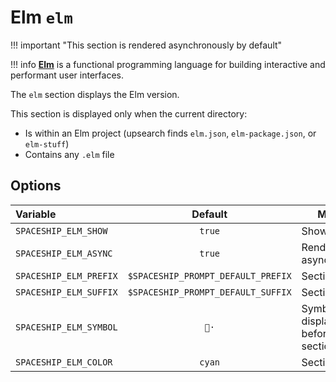 # Elm `elm`

!!! important "This section is rendered asynchronously by default"

!!! info
    [**Elm**](https://elm-lang.org) is a functional programming language for building interactive and performant user interfaces.

The `elm` section displays the Elm version.

This section is displayed only when the current directory:

* Is within an Elm project (upsearch finds `elm.json`, `elm-package.json`, or `elm-stuff`)
* Contains any `.elm` file

## Options

| Variable               |              Default               | Meaning                             |
| :--------------------- | :--------------------------------: | ----------------------------------- |
| `SPACESHIP_ELM_SHOW`   |               `true`               | Show section                        |
| `SPACESHIP_ELM_ASYNC`  |               `true`               | Render section asynchronously       |
| `SPACESHIP_ELM_PREFIX` | `$SPACESHIP_PROMPT_DEFAULT_PREFIX` | Section's prefix                    |
| `SPACESHIP_ELM_SUFFIX` | `$SPACESHIP_PROMPT_DEFAULT_SUFFIX` | Section's suffix                    |
| `SPACESHIP_ELM_SYMBOL` |               `🌳·`                | Symbol displayed before the section |
| `SPACESHIP_ELM_COLOR`  |               `cyan`               | Section's color                     |
